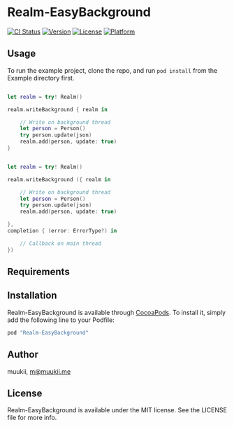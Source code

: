# Realm-EasyBackground
[![CI Status](http://img.shields.io/travis/muukii/Realm-EasyBackground.svg?style=flat)](https://travis-ci.org/muukii/Realm-EasyBackground) [![Version](https://img.shields.io/cocoapods/v/Realm-EasyBackground.svg?style=flat)](http://cocoapods.org/pods/Realm-EasyBackground) [![License](https://img.shields.io/cocoapods/l/Realm-EasyBackground.svg?style=flat)](http://cocoapods.org/pods/Realm-EasyBackground) [![Platform](https://img.shields.io/cocoapods/p/Realm-EasyBackground.svg?style=flat)](http://cocoapods.org/pods/Realm-EasyBackground)

## Usage
To run the example project, clone the repo, and run `pod install` from the Example directory first.

```swift

let realm = try! Realm()

realm.writeBackground { realm in

    // Write on background thread
    let person = Person()
    try person.update(json)
    realm.add(person, update: true)
}
```

```swift

let realm = try! Realm()

realm.writeBackground ({ realm in

    // Write on background thread
    let person = Person()
    try person.update(json)
    realm.add(person, update: true)

},
completion { (error: ErrorType?) in

    // Callback on main thread
})
```

## Requirements
## Installation
Realm-EasyBackground is available through [CocoaPods](http://cocoapods.org). To install it, simply add the following line to your Podfile:

```ruby
pod "Realm-EasyBackground"
```

## Author
muukii, m@muukii.me

## License
Realm-EasyBackground is available under the MIT license. See the LICENSE file for more info.
